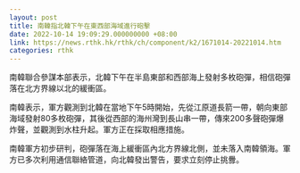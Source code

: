 ```yaml
---
layout: post
title: 南韓指北韓下午在東西部海域進行砲擊
date: 2022-10-14 19:09:29.000000000 +08:00
link: https://news.rthk.hk/rthk/ch/component/k2/1671014-20221014.htm
categories: rthk
---
```


南韓聯合參謀本部表示，北韓下午在半島東部和西部海上發射多枚砲彈，相信砲彈落在北方界線以北的緩衝區。

南韓表示，軍方觀測到北韓在當地下午5時開始，先從江原道長箭一帶，朝向東部海域發射80多枚砲彈，其後從西部的海州灣到長山串一帶，傳來200多聲砲彈爆炸聲，並觀測到水柱升起。軍方正在採取相應措施。

南韓軍方初步研判，砲彈落在海上緩衝區內北方界線北側，並未落入南韓領海。軍方已多次利用通信聯絡管道，向北韓發出警告，要求立刻停止挑釁。
